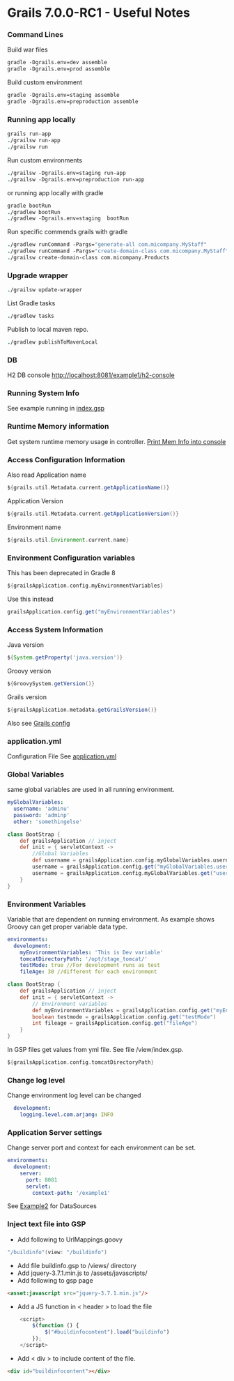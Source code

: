# Grails 7.0.0-RC1 - Useful Notes

### Command Lines
Build war files
```csh
gradle -Dgrails.env=dev assemble
gradle -Dgrails.env=prod assemble
```
Build custom environment
```csh
gradle -Dgrails.env=staging assemble
gradle -Dgrails.env=preproduction assemble
```
### Running app locally
```csh
grails run-app
./grailsw run-app
./grailsw run
```
Run custom environments
```csh
./grailsw -Dgrails.env=staging run-app
./grailsw -Dgrails.env=preproduction run-app
```
or running app locally with gradle
```csh
gradle bootRun
./gradlew bootRun
./gradlew -Dgrails.env=staging  bootRun
```
Run specific commends grails with gradle
```csh
./gradlew runCommand -Pargs="generate-all com.micompany.MyStaff"
./gradlew runCommand -Pargs="create-domain-class com.micompany.MyStaff"
./grailsw create-domain-class com.micompany.Products
```
### Upgrade wrapper
```csh
./grailsw update-wrapper
```
List Gradle tasks
```csh
./gradlew tasks
```
Publish to local maven repo.
```csh
./gradlew publishToMavenLocal
```
### DB
H2 DB console [http://localhost:8081/example1/h2-console](http://localhost:8081/example1/h2-console)

### Running System Info
See example running in [index.gsp](grails-app/views/index.gsp)

### Runtime Memory information
Get system runtime memory usage in controller. 
[Print Mem Info into console](http://localhost:8081/example1/employee/getMemInfo)

### Access Configuration Information
Also read
Application name
```groovy
${grails.util.Metadata.current.getApplicationName()}
```
Application Version
```groovy
${grails.util.Metadata.current.getApplicationVersion()}
```
Environment name
```groovy
${grails.util.Environment.current.name}
```
### Environment Configuration variables
This has been deprecated in Gradle 8
```groovy
${grailsApplication.config.myEnvironmentVariables}
```
Use this instead
```groovy
grailsApplication.config.get("myEnvironmentVariables")
```

### Access System Information
Java version
```groovy
${System.getProperty('java.version')}
```
Groovy version
```groovy
${GroovySystem.getVersion()}
```
Grails version
```groovy
${grailsApplication.metadata.getGrailsVersion()}
```

Also see [Grails config](https://docs.grails.org/7.0.0-M1/guide/conf.html)

### application.yml 
Configuration File See [application.yml](grails-app/conf/application.yml)

### Global Variables
same global variables are used in all running environment.
```yaml
myGlobalVariables:
  username: 'adminu'
  password: 'adminp'
  other: 'somethingelse'
```
```groovy
class BootStrap {
    def grailsApplication // inject
    def init = { servletContext ->
        //Global Variables
        def username = grailsApplication.config.myGlobalVariables.username
        username = grailsApplication.config.get("myGlobalVariables.username")
        username = grailsApplication.config.myGlobalVariables.get("username")
    }
}
```

### Environment Variables
Variable that are dependent on running environment. As example shows Groovy
can get proper variable data type.
```yaml
environments:
  development:
    myEnvironmentVariables: 'This is Dev variable'
    tomcatDirectoryPath: '/opt/stage_tomcat/'
    testMode: true //For development runs as test
    fileAge: 30 //different for each environment
```
```groovy
class BootStrap {
    def grailsApplication // inject
    def init = { servletContext ->
        // Environment variables
        def myEnvironmentVariables = grailsApplication.config.get("myEnvironmentVariables")
        boolean testmode = grailsApplication.config.get("testMode")
        int fileage = grailsApplication.config.get("fileAge")
    }
}
```
In GSP files get values from yml file. See file /view/index.gsp.
```groovy
${grailsApplication.config.tomcatDirectoryPath}
```

### Change log level
Change environment log level can be changed
```yaml
  development:
    logging.level.com.arjang: INFO
```

### Application Server settings
Change server port and context for each environment can be set.
```yaml
environments:
  development:
    server:
      port: 8081
      servlet:
        context-path: '/example1'
```
See [Example2](../example2/README.md) for DataSources

### Inject text file into GSP
* Add following to UrlMappings.goovy
```groovy
"/buildinfo"(view: "/buildinfo")
```
* Add file buildinfo.gsp to /views/ directory
* Add jquery-3.7.1.min.js to /assets/javascripts/
* Add following to gsp page
```html
<asset:javascript src="jquery-3.7.1.min.js"/>
```
* Add a JS function in < header > to load the file
```javascript
    <script>
        $(function () {
            $("#buildinfocontent").load("buildinfo")
        });
    </script>
```
* Add < div > to include content of the file.
```html
<div id="buildinfocontent"></div>
```

